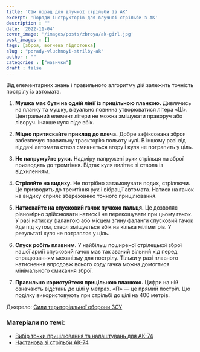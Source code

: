 ```yaml
---
title: 'Сім порад для влучної стрільби із АК'
excerpt: 'Поради інструкторів для влучної стрільби з АК'
description : ""
date: '2022-11-04'
cover_image: '/images/posts/zbroya/ak-girl.jpg'
post_images : []
tags: [зброя, вогнева_підготовка]
slug : "porady-vluchnoyi-strilby-ak"
author : ""
categories : ["навички"]
draft : false
---
```


Від елементарних знань і правильного алгоритму дій залежить точність пострілу із автомата.
 
1. **Мушка має бути на одній лінії із прицільною планкою.** Дивлячись на планку та мушку, візуально повинна утворюватися літера «Ш». Центральний елемент літери не можна зміщувати праворуч або ліворуч. Інакше куля піде вбік.
 
2. **Міцно притискайте приклад до плеча.** Добре зафіксована зброя забезпечує правильну траєкторію польоту кулі. В іншому разі від віддачі автомата ствол смикнеться вгору і куля не потрапить у ціль.
 
3. **Не напружуйте руки.** Надміру напружені руки стрільця на зброї призводять до тремтіння. Відтак куля вилітає зі ствола із відхиленням.
 
4. **Стріляйте на видиху.** Не потрібно затамовувати подих, стріляючи. Це призводить до тремтіння рук і вібрації автомата. Натиск на гачок на видиху сприяє збереженню точного прицілювання.
 
5. **Натискайте на спусковий гачок пучкою пальця.** Це дозволяє рівномірно здійснювати натиск і не перекошувати при цьому гачок. У разі натиску фалангою або місцем згину фаланги спусковий гачок йде під кутом, ствол зміщується вбік на кілька міліметрів. У результаті куля не потрапляє у ціль.
 
6. **Спуск робіть плавним.** У найбільш поширеної стрілецької зброї нашої армії спусковий гачок має так званий вільний хід перед спрацюванням механізму для пострілу. Тільки у разі плавного натиснення впродовж всього ходу гачка можна домогтися мінімального смикання зброї.
 
7. **Правильно користуйтеся прицільною планкою.** Цифри на ній означають відстань до цілі у метрах. «П» — це прямий постріл. Цю поділку використовують при стрільбі до цілі на 400 метрів.
 
Джерело: [Сили територіальної оборони ЗСУ](https://www.facebook.com/100068672623504/posts/pfbid0jqSUgnz4bApuXEAfy9GMoxRZTDB7w4ML9B18ZbT2LVeRTfmJHSi5PuBBgv3xLnFzl/)

### Матеріали по темі:
- [Вибір точки прицілювання та налаштувань для АК-74](/blog/vybir-tochky-prycilyuvannya-ak/)
- [Настанова зі стрільби АК-74](/biblioteka/zbroya#1)